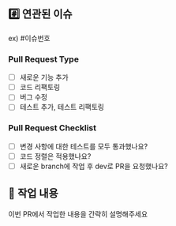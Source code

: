 ## #️⃣ 연관된 이슈
ex) #이슈번호

### Pull Request Type
- [ ]  새로운 기능 추가
- [ ]  코드 리팩토링
- [ ]  버그 수정
- [ ]  테스트 추가, 테스트 리팩토링

### Pull Request Checklist
- [ ]  변경 사항에 대한 테스트를 모두 통과했나요?
- [ ]  코드 정렬은 적용했나요?
- [ ]  새로운 branch에 작업 후 dev로 PR을 요청했나요?

## 📝 작업 내용
이번 PR에서 작업한 내용을 간략히 설명해주세요

